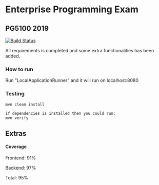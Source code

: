 # Enterprise Programming Exam

## PG5100 2019

[![Build Status](https://travis-ci.com/alexander474/Enterprise_programming_exercise.svg?token=Jcye5ttDhAMRpUM3Ca28&branch=master)](https://travis-ci.com/alexander474/Enterprise_programming_exercise)

All requirements is completed and some extra functionalities has been added.

### How to run

Run "LocalApplicationRunner" and it will run on localhost:8080

### Testing

```
mvn clean install

if dependencies is installed then you could run:
mvn verify
```



## Extras







#### Coverage

Frontend: 91%

Backend: 97%

Total: 95%

